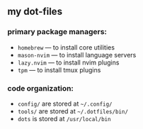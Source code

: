 ## my dot-files

### primary package managers:
- `homebrew` &mdash; to install core utilities
- `mason-nvim` &mdash; to install language servers
- `lazy.nvim` &mdash; to install nvim plugins
- `tpm` &mdash; to install tmux plugins

### code organization:
- `config/` are stored at `~/.config/`
- `tools/` are stored at `~/.dotfiles/bin/`
- `dots` is stored at `/usr/local/bin`



